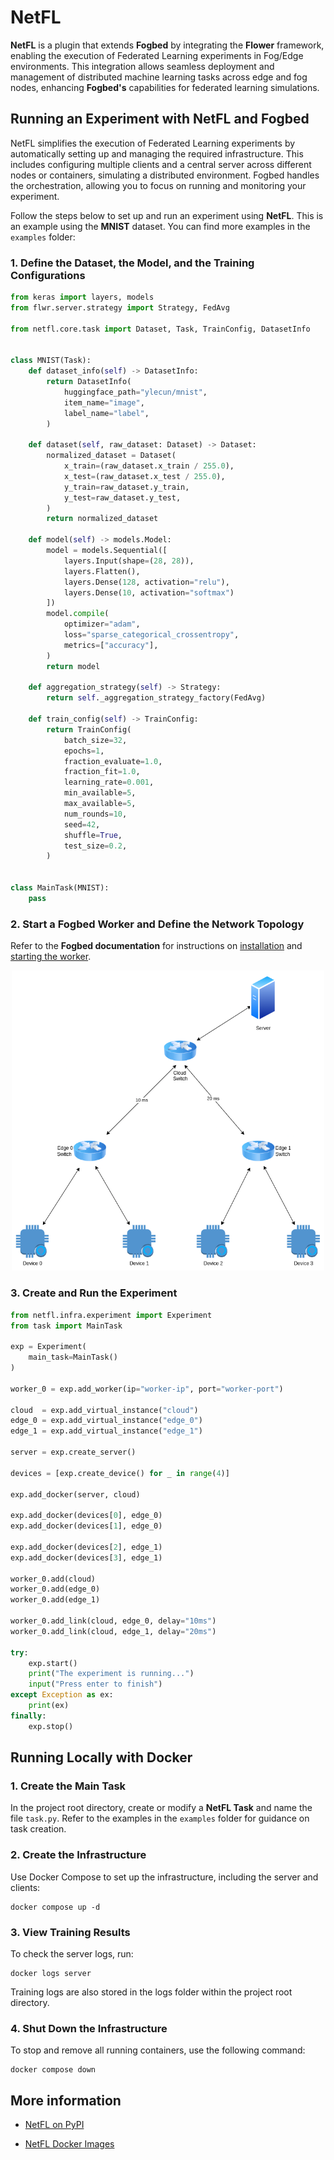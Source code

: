 # NetFL

**NetFL** is a plugin that extends **Fogbed** by integrating the **Flower** framework, enabling the execution of Federated Learning experiments in Fog/Edge environments. This integration allows seamless deployment and management of distributed machine learning tasks across edge and fog nodes, enhancing **Fogbed's** capabilities for federated learning simulations.

## Running an Experiment with NetFL and Fogbed

NetFL simplifies the execution of Federated Learning experiments by automatically setting up and managing the required infrastructure. This includes configuring multiple clients and a central server across different nodes or containers, simulating a distributed environment. Fogbed handles the orchestration, allowing you to focus on running and monitoring your experiment.

Follow the steps below to set up and run an experiment using **NetFL**. This is an example using the **MNIST** dataset. You can find more examples in the `examples` folder:

### 1. Define the Dataset, the Model, and the Training Configurations

```py
from keras import layers, models
from flwr.server.strategy import Strategy, FedAvg

from netfl.core.task import Dataset, Task, TrainConfig, DatasetInfo


class MNIST(Task):
    def dataset_info(self) -> DatasetInfo:
        return DatasetInfo(
            huggingface_path="ylecun/mnist",
            item_name="image",
            label_name="label",
        )

    def dataset(self, raw_dataset: Dataset) -> Dataset:
        normalized_dataset = Dataset(
            x_train=(raw_dataset.x_train / 255.0),
            x_test=(raw_dataset.x_test / 255.0),
            y_train=raw_dataset.y_train,
            y_test=raw_dataset.y_test,
        )
        return normalized_dataset

    def model(self) -> models.Model:
        model = models.Sequential([
            layers.Input(shape=(28, 28)),
            layers.Flatten(),
            layers.Dense(128, activation="relu"),
            layers.Dense(10, activation="softmax")
        ])
        model.compile(
            optimizer="adam",
            loss="sparse_categorical_crossentropy",
            metrics=["accuracy"],
        )
        return model

    def aggregation_strategy(self) -> Strategy:
        return self._aggregation_strategy_factory(FedAvg)
    
    def train_config(self) -> TrainConfig:
	    return TrainConfig(
            batch_size=32,
            epochs=1,
            fraction_evaluate=1.0,
            fraction_fit=1.0,
            learning_rate=0.001,
            min_available=5,
            max_available=5,
            num_rounds=10,
            seed=42,
            shuffle=True,
            test_size=0.2,
        )


class MainTask(MNIST):
    pass

```

### 2. Start a Fogbed Worker and Define the Network Topology

Refer to the **Fogbed documentation** for instructions on [installation](https://larsid.github.io/fogbed/#install) and [starting the worker](https://larsid.github.io/fogbed/distributed_emulation).

<p align="center">
  <img src="examples/mnist/network-topology.png" alt="Network Topology" width="500"/>
</p>

### 3. Create and Run the Experiment

```py
from netfl.infra.experiment import Experiment
from task import MainTask

exp = Experiment(
    main_task=MainTask()
)

worker_0 = exp.add_worker(ip="worker-ip", port="worker-port")

cloud  = exp.add_virtual_instance("cloud")
edge_0 = exp.add_virtual_instance("edge_0")
edge_1 = exp.add_virtual_instance("edge_1")

server = exp.create_server()

devices = [exp.create_device() for _ in range(4)]

exp.add_docker(server, cloud)

exp.add_docker(devices[0], edge_0)
exp.add_docker(devices[1], edge_0)

exp.add_docker(devices[2], edge_1)
exp.add_docker(devices[3], edge_1)

worker_0.add(cloud)
worker_0.add(edge_0)
worker_0.add(edge_1)

worker_0.add_link(cloud, edge_0, delay="10ms")
worker_0.add_link(cloud, edge_1, delay="20ms")

try:
    exp.start()    
    print("The experiment is running...")
    input("Press enter to finish")
except Exception as ex: 
    print(ex)
finally:
    exp.stop()

```

## Running Locally with Docker

### 1. Create the Main Task

In the project root directory, create or modify a **NetFL Task** and name the file `task.py`. Refer to the examples in the `examples` folder for guidance on task creation.

### 2. Create the Infrastructure

Use Docker Compose to set up the infrastructure, including the server and clients:

```
docker compose up -d
```

### 3. View Training Results

To check the server logs, run:

```
docker logs server
```

Training logs are also stored in the logs folder within the project root directory. 

### 4. Shut Down the Infrastructure

To stop and remove all running containers, use the following command:

```
docker compose down
```

## More information

- [NetFL on PyPI](https://pypi.org/project/netfl)

- [NetFL Docker Images](https://hub.docker.com/r/netfl/netfl/tags)
